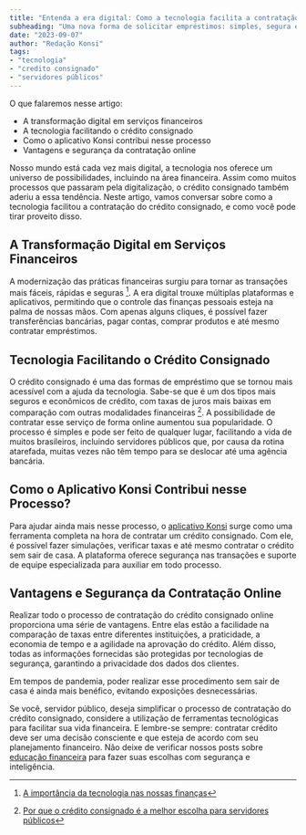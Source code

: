 ```yaml
---
title: "Entenda a era digital: Como a tecnologia facilita a contratação do crédito consignado"
subheading: "Uma nova forma de solicitar empréstimos: simples, segura e no conforto da sua casa."
date: "2023-09-07"
author: "Redação Konsi"
tags:
- "tecnologia"
- "credito consignado"
- "servidores públicos"
---
```


O que falaremos nesse artigo:
- A transformação digital em serviços financeiros
- A tecnologia facilitando o crédito consignado
- Como o aplicativo Konsi contribui nesse processo
- Vantagens e segurança da contratação online

Nosso mundo está cada vez mais digital, a tecnologia nos oferece um universo de possibilidades, incluindo na área financeira. Assim como muitos processos que passaram pela digitalização, o crédito consignado também aderiu a essa tendência. Neste artigo, vamos conversar sobre como a tecnologia facilitou a contratação do crédito consignado, e como você pode tirar proveito disso.

## A Transformação Digital em Serviços Financeiros

A modernização das práticas financeiras surgiu para tornar as transações mais fáceis, rápidas e seguras [^1^]. A era digital trouxe múltiplas plataformas e aplicativos, permitindo que o controle das finanças pessoais esteja na palma de nossas mãos. Com apenas alguns cliques, é possível fazer transferências bancárias, pagar contas, comprar produtos e até mesmo contratar empréstimos.

## Tecnologia Facilitando o Crédito Consignado

O crédito consignado é uma das formas de empréstimo que se tornou mais acessível com a ajuda da tecnologia. Sabe-se que é um dos tipos mais seguros e econômicos de crédito, com taxas de juros mais baixas em comparação com outras modalidades financeiras [^2^]. A possibilidade de contratar esse serviço de forma online aumentou sua popularidade. O processo é simples e pode ser feito de qualquer lugar, facilitando a vida de muitos brasileiros, incluindo servidores públicos que, por causa da rotina atarefada, muitas vezes não têm tempo para se deslocar até uma agência bancária.

## Como o Aplicativo Konsi Contribui nesse Processo?

[^1^]: [A importância da tecnologia nas nossas finanças](https://www.konsi.com.br/postagens/a-importancia-da-tecnologia-nas-nossas-financas)

[^2^]: [Por que o crédito consignado é a melhor escolha para servidores públicos](https://www.konsi.com.br/postagens/por-que-o-credito-consignado-e-a-melhor-escolha-para-servidores-publicos)

Para ajudar ainda mais nesse processo, o [aplicativo Konsi](https://www.konsi.com.br/download) surge como uma ferramenta completa na hora de contratar um crédito consignado. Com ele, é possível fazer simulações, verificar taxas e até mesmo contratar o crédito sem sair de casa. A plataforma oferece segurança nas transações e suporte de equipe especializada para auxiliar em todo processo.

## Vantagens e Segurança da Contratação Online

Realizar todo o processo de contratação do crédito consignado online proporciona uma série de vantagens. Entre elas estão a facilidade na comparação de taxas entre diferentes instituições, a praticidade, a economia de tempo e a agilidade na aprovação do crédito. Além disso, todas as informações fornecidas são protegidas por tecnologias de segurança, garantindo a privacidade dos dados dos clientes.

Em tempos de pandemia, poder realizar esse procedimento sem sair de casa é ainda mais benéfico, evitando exposições desnecessárias. 

Se você, servidor público, deseja simplificar o processo de contratação do crédito consignado, considere a utilização de ferramentas tecnológicas para facilitar sua vida financeira. E lembre-se sempre: contratar crédito deve ser uma decisão consciente e que esteja de acordo com seu planejamento financeiro. Não deixe de verificar nossos posts sobre [educação financeira](https://www.konsi.com.br/postagens/a-importancia-da-educao-financeira-para-servidores-pblicos-e-como-implement-la-em-sua-vida) para fazer suas escolhas com segurança e inteligência.